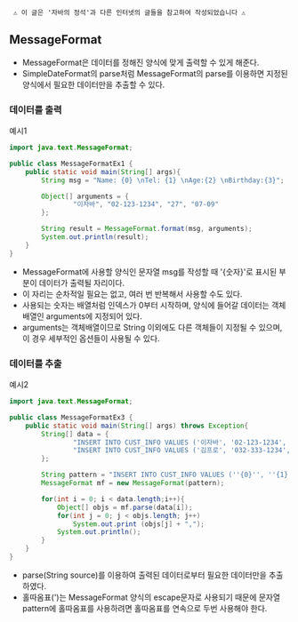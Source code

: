 ` ⚠ 이 글은 '자바의 정석'과 다른 인터넷의 글들을 참고하여 작성되었습니다 ⚠`
## MessageFormat
* MessageFormat은 데이터를 정해진 양식에 맞게 출력할 수 있게 해준다.
* SimpleDateFormat의 parse처럼 MessageFormat의 parse를 이용하면 지정된 양식에서 필요한 데이터만을 추출할 수 있다.

### 데이터를 출력
예시1
```java
import java.text.MessageFormat;

public class MessageFormatEx1 {
    public static void main(String[] args){
        String msg = "Name: {0} \nTel: {1} \nAge:{2} \nBirthday:{3}";

        Object[] arguments = {
                "이자바", "02-123-1234", "27", "07-09"
        };

        String result = MessageFormat.format(msg, arguments);
        System.out.println(result);
    }
}
```
* MessageFormat에 사용할 양식인 문자열 msg를 작성할 때 '{숫자}'로 표시된 부분이 데이터가 출력될 자리이다.
* 이 자리는 순차적일  필요는 없고, 여러 번 반복해서 사용할 수도 있다.
* 사용되는 숫자는 배열처럼 인덱스가 0부터 시작하며, 양식에 들어갈 데이터는 객체배열인 arguments에 지정되어 있다.
* arguments는 객체배열이므로 String 이외에도 다른 객체들이 지정될 수 있으며, 이 경우 세부적인 옵션들이 사용될 수 있다.

### 데이터를 추출
예시2
```java
import java.text.MessageFormat;

public class MessageFormatEx3 {
    public static void main(String[] args) throws Exception{
        String[] data = {
                "INSERT INTO CUST_INFO VALUES ('이자바', '02-123-1234', 27, '07-09');",
                "INSERT INTO CUST_INFO VALUES ('김프로', '032-333-1234', 33, '10-07');",
        };

        String pattern = "INSERT INTO CUST_INFO VALUES (''{0}'', ''{1}'', {2}, ''{3}'');";
        MessageFormat mf = new MessageFormat(pattern);

        for(int i = 0; i < data.length;i++){
            Object[] objs = mf.parse(data[i]);
            for(int j = 0; j < objs.length; j++)
                System.out.print (objs[j] + ",");
            System.out.println();
        }
    }
}
```
* parse(String source)를 이용하여 출력된 데이터로부터 필요한 데이터만을 추출하였다.
* 홀따옴표(')는 MessageFormat 양식의 escape문자로 사용되기 때문에 문자열 pattern에 홀따옴표를 사용하려면 홀따옴표를 연속으로 두번 사용해야 한다.